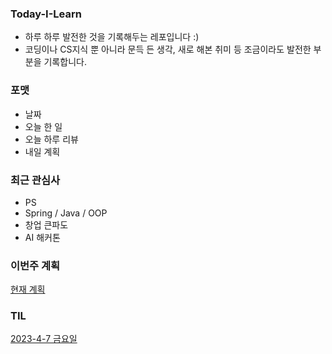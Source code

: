 ### Today-I-Learn
* 하루 하루 발전한 것을 기록해두는 레포입니다 :)  
* 코딩이나 CS지식 뿐 아니라 문득 든 생각, 새로 해본 취미 등 조금이라도 발전한 부분을 기록합니다.

### 포맷
* 날짜
* 오늘 한 일
* 오늘 하루 리뷰
* 내일 계획 

### 최근 관심사
* PS  
* Spring / Java / OOP  
* 창업 큰파도
* AI 해커톤

### 이번주 계획
[현재 계획](https://github.com/RaccHoon/Today-I-Learn/blob/main/schedule/2023.4.7~2023.4.9.md)

### TIL
[2023-4-7 금요일](https://github.com/RaccHoon/Today-I-Learn/blob/main/content/2023-4-7.md)
